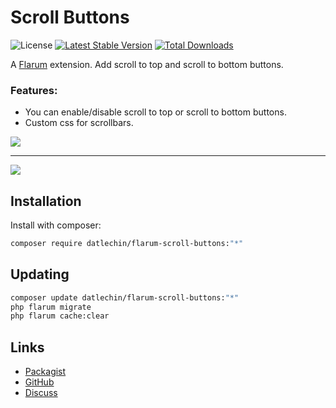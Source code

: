 # Scroll Buttons

![License](https://img.shields.io/badge/license-MIT-blue.svg) [![Latest Stable Version](https://img.shields.io/packagist/v/datlechin/flarum-scroll-buttons.svg)](https://packagist.org/packages/datlechin/flarum-scroll-buttons) [![Total Downloads](https://img.shields.io/packagist/dt/datlechin/flarum-scroll-buttons.svg)](https://packagist.org/packages/datlechin/flarum-scroll-buttons)

A [Flarum](http://flarum.org) extension. Add scroll to top and scroll to bottom buttons.

### Features:

- You can enable/disable scroll to top or scroll to bottom buttons.
- Custom css for scrollbars.

![](https://github.com/datlechin/static/blob/main/datlechin-flarum-scroll-buttons.png.png?raw=true)
___
![](https://github.com/datlechin/static/blob/main/datlechin-flarum-scroll-buttons-admin.png?raw=true)

## Installation

Install with composer:

```sh
composer require datlechin/flarum-scroll-buttons:"*"
```

## Updating

```sh
composer update datlechin/flarum-scroll-buttons:"*"
php flarum migrate
php flarum cache:clear
```

## Links

- [Packagist](https://packagist.org/packages/datlechin/flarum-scroll-buttons)
- [GitHub](https://github.com/datlechin/flarum-scroll-buttons)
- [Discuss](https://discuss.flarum.org/d/29716)
